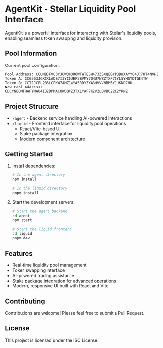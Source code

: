 




# AgentKit - Stellar Liquidity Pool Interface

AgentKit is a powerful interface for interacting with Stellar's liquidity pools, enabling seamless token swapping and liquidity provision.

## Pool Information

Current pool configuration:

```
Pool Address: CCUMBJFVC3YJOW3OOR6WTWTESH473ZSXQEGYPQDWXAYYC4J77OT4NVHJ
Token A: CCG563JGXCXLADE7I3YCOUEF5BVMY7ONU7WZZTXF7SYL5YHSYDTGE4TW
Token B: CCTJJCPL236LCFKW7AMZI4YA5RDYZXABHVVVNBM5YIUKND7HU
New Pool Address: CDCYNBDMTHAPYMAU4IJ2DPMACOWDQVZ3TXLYAF7K2V2LBVBU22K2YRNZ
```

## Project Structure

- `/agent` - Backend service handling AI-powered interactions
- `/liquid` - Frontend interface for liquidity pool operations
  - React/Vite-based UI
  - Stake package integration
  - Modern component architecture

## Getting Started

1. Install dependencies:
   ```bash
   # In the agent directory
   npm install

   # In the liquid directory
   pnpm install
   ```

2. Start the development servers:
   ```bash
   # Start the agent backend
   cd agent
   npm start

   # Start the liquid frontend
   cd liquid
   pnpm dev
   ```

## Features

- Real-time liquidity pool management
- Token swapping interface
- AI-powered trading assistance
- Stake package integration for advanced operations
- Modern, responsive UI built with React and Vite

## Contributing

Contributions are welcome! Please feel free to submit a Pull Request.

## License

This project is licensed under the ISC License.